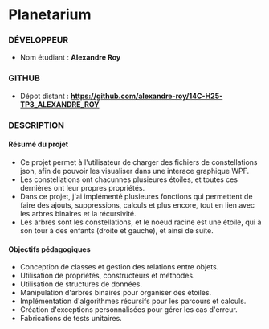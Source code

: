 # Planetarium

### DÉVELOPPEUR
 * Nom étudiant : **Alexandre Roy**

### GITHUB
* Dépot distant : **https://github.com/alexandre-roy/14C-H25-TP3_ALEXANDRE_ROY**

### DESCRIPTION
#### Résumé du projet
* Ce projet permet à l'utilisateur de charger des fichiers de constellations json, afin de pouvoir les visualiser dans une interace graphique WPF.
* Les constellations ont chacunnes plusieures étoiles, et toutes ces dernières ont leur propres propriétés.
* Dans ce projet, j'ai implémenté plusieures fonctions qui permettent de faire des ajouts, suppressions, calculs et plus encore, tout en lien avec les arbres binaires et la récursivité.
* Les arbres sont les constellations, et le noeud racine est une étoile, qui à son tour à des enfants (droite et gauche), et ainsi de suite.

#### Objectifs pédagogiques

* Conception de classes et gestion des relations entre objets.
* Utilisation de propriétés, constructeurs et méthodes.
* Utilisation de structures de données.
* Manipulation d'arbres binaires pour organiser des étoiles.
* Implémentation d'algorithmes récursifs pour les parcours et calculs.
* Création d'exceptions personnalisées pour gérer les cas d'erreur.
* Fabrications de tests unitaires.